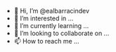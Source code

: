 - 👋 Hi, I’m @ealbarracindev
- 👀 I’m interested in ...
- 🌱 I’m currently learning ...
- 💞️ I’m looking to collaborate on ...
- 📫 How to reach me ...

<!---
ealbarracindev/ealbarracindev is a ✨ special ✨ repository because its `README.md` (this file) appears on your GitHub profile.
You can click the Preview link to take a look at your changes.
--->
